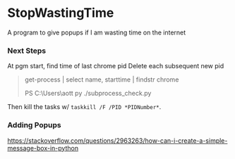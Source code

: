 # StopWastingTime
A program to give popups if I am wasting time on the internet

### Next Steps
At pgm start, find time of last chrome pid
Delete each subsequent new pid 
> get-process | select name, starttime | findstr chrome
> 
> PS C:\Users\aott py ./subprocess_check.py
>
Then kill the tasks w/ `taskkill /F /PID *PIDNumber*`.

### Adding Popups
https://stackoverflow.com/questions/2963263/how-can-i-create-a-simple-message-box-in-python
